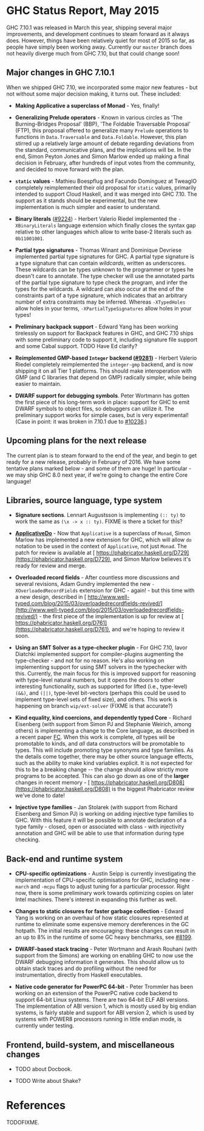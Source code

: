 # GHC Status Report, May 2015


GHC 7.10.1 was released in March this year, shipping several major improvements, and development continues to steam forward as it always does. However, things have been relatively quiet for most of 2015 so far, as people have simply been working away. Currently our `master` branch does not heavily diverge much from GHC 7.10, but that could change soon!

## Major changes in GHC 7.10.1


When we shipped GHC 7.10, we incorporated some major new features - but not without some major decision making, it turns out. These included:

- **Making Applicative a superclass of Monad** - Yes, finally!

- **Generalizing Prelude operators** - Known in various circles as 'The Burning-Bridges Proposal' (BBP), 'The Foldable Traversable Proposal' (FTP), this proposal offered to generalize many `Prelude` operations to functions in `Data.Traversable` and `Data.Foldable`. However, this plan stirred up a relatively large amount of debate regarding deviations from the standard, communicative plans, and the implications will be. In the end, Simon Peyton Jones and Simon Marlow ended up making a final decision in February, after hundreds of input votes from the community, and decided to move forward with the plan.

- **`static` values** - Mathieu Boespflug and Facundo Domínguez at TweagIO completely reimplemented their old proposal for `static` values, primarily intended to support Cloud Haskell, and it was merged into GHC 7.10. The support as it stands should be experimental, but the new implementation is much simpler and easier to understand.

- **Binary literals** ([\#9224](https://gitlab.haskell.org//ghc/ghc/issues/9224)) - Herbert Valerio Riedel implemented the `-XBinaryLiterals` language extension which finally closes the syntax gap relative to other languages which allow to write base-2 literals such as `0b11001001`.

- **Partial type signatures** - Thomas Winant and Dominique Devriese implemented partial type signatures for GHC. A partial type signature is a type signature that can contain *wildcards*, written as underscores. These wildcards can be types unknown to the programmer or types he doesn't care to annotate. The type checker will use the annotated parts of the partial type signature to type check the program, and infer the types for the wildcards. A wildcard can also occur at the end of the constraints part of a type signature, which indicates that an arbitrary number of extra constraints may be inferred. Whereas `-XTypedHoles` allow holes in your terms, `-XPartialTypeSignatures` allow holes in your types!

- **Preliminary backpack support** - Edward Yang has been working tirelessly on support for Backpack features in GHC, and GHC 7.10 ships with some preliminary code to support it, including signature file support and some Cabal support. TODO Have Ed clarify?

- **Reimplemented GMP-based `Integer` backend ([\#9281](https://gitlab.haskell.org//ghc/ghc/issues/9281))** - Herbert Valerio Riedel completely reimplemented the `integer-gmp` backend, and is now shipping it on all Tier 1 platforms. This should make interoperation with GMP (and C libraries that depend on GMP) radically simpler, while being easier to maintain.

- **DWARF support for debugging symbols**. Peter Wortmann has gotten the first piece of his long-term work in place: support for GHC to emit DWARF symbols to object files, so debuggers can utilize it. The preliminary support works for simple cases, but is very experimental! (Case in point: it was broken in 7.10.1 due to [\#10236](https://gitlab.haskell.org//ghc/ghc/issues/10236).)

## Upcoming plans for the next release


The current plan is to steam forward to the end of the year, and begin to get ready for a new release, probably in February of 2016. We have some tentative plans marked below - and some of them are huge! In particular - we may ship GHC 8.0 next year, if we're going to change the entire Core language!

## Libraries, source language, type system

- **Signature sections**.  Lennart Augustsson is implementing `(:: ty)` to work the same as `(\x -> x :: ty)`. FIXME is there a ticket for this?

- **[ApplicativeDo](applicative-do)** - Now that `Applicative` is a superclass of `Monad`, Simon Marlow has implemented a new extension for GHC, which will allow `do` notation to be used in the context of `Applicative`, not just `Monad`. The patch for review is available at [ https://phabricator.haskell.org/D729](https://phabricator.haskell.org/D729), and Simon Marlow believes it's ready for review and merge.

- **Overloaded record fields** - After countless more discussions and several revisions, Adam Gundry implemented the new `-XOverloadedRecordFields` extension for GHC - again! - but this time with a new design, described in [ http://www.well-typed.com/blog/2015/03/overloadedrecordfields-revived/](http://www.well-typed.com/blog/2015/03/overloadedrecordfields-revived/) - the first piece of the implementation is up for review at [ https://phabricator.haskell.org/D761](https://phabricator.haskell.org/D761), and we're hoping to review it soon.

- **Using an SMT Solver as a type-checker plugin** - For GHC 7.10, Iavor Diatchki implemented support for compiler-plugins augmenting the type-checker - and not for no reason. He's also working on implementing support for using SMT solvers in the typechecker with this. Currently, the main focus for this is improved support for reasoning with type-level natural numbers, but it opens the doors to other interesting functionality, such as supported for lifted (i.e., type-level) `(&&)`, and `(||)`, type-level bit-vectors (perhaps this could be used to implement type-level sets of fixed size), and others.   This work is happening on branch `wip/ext-solver` (FIXME is that accurate?)

- **Kind equality, kind coercions, and dependently typed Core** - Richard Eisenberg (with support from Simon PJ and Stephanie Weirich, among others) is implementing a change to the Core language, as described in a recent paper [ FC](http://www.seas.upenn.edu/~eir/papers/2013/fckinds/fckinds-extended.pdf). When this work is complete, *all* types will be promotable to kinds, and *all* data constructors will be promotable to types. This will include promoting type synonyms and type families. As the details come together, there may be other source language effects, such as the ability to make kind variables explicit. It is not expected for this to be a breaking change -- the change should allow strictly more programs to be accepted.
  This can also go down as one of the **larger** changes in recent memory - [ https://phabricator.haskell.org/D808](https://phabricator.haskell.org/D808) is the biggest Phabricator review we've done to date!

- **Injective type families** - Jan Stolarek (with support from Richard Eisenberg and Simon PJ) is working on adding injective type families to GHC. With this feature it will be possible to annotate declaration of a type family - closed, open or associated with class - with injectivity annotation and GHC will be able to use that information during type checking.

## Back-end and runtime system

- **CPU-specific optimizations** - Austin Seipp is currently investigating the implementation of CPU-specific optimisations for GHC, including new `-march` and `-mcpu` flags to adjust tuning for a particular processor. Right now, there is some preliminary work towards optimizing copies on later Intel machines. There's interest in expanding this further as well.

- **Changes to static closures for faster garbage collection** - Edward Yang is working on an overhaul of how static closures represented at runtime to eliminate some expensive memory dereferences in the GC hotpath. The initial results are encouraging: these changes can result in an up to 8% in the runtime of some GC heavy benchmarks, see [\#8199](https://gitlab.haskell.org//ghc/ghc/issues/8199).

- **DWARF-based stack tracing** - Peter Wortmann and Arash Rouhani (with support from the Simons) are working on enabling GHC to now use the DWARF debugging information it generates. This should allow us to obtain stack traces and do profiling without the need for instrumentation, directly from Haskell executables.

- **Native code generator for PowerPC 64-bit** - Peter Trommler has been working on an extension of the PowerPC native code backend to support 64-bit Linux systems. There are two 64-bit ELF ABI versions. The implementation of ABI version 1, which is mostly used by big endian systems, is fairly stable and support for ABI version 2, which is used by systems with POWER8 processors running in little endian mode, is currently under testing.

## Frontend, build-system, and miscellaneous changes

- TODO about Docbook.

- TODO Write about Shake?

# References

TODOFIXME.
